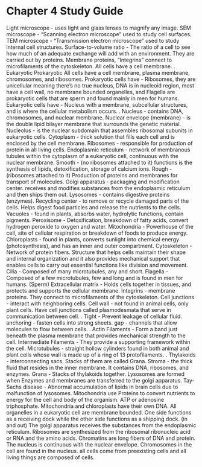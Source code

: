 # Chapter 4 Study Guide

Light microscope - uses light and glass lenses to magnify any image.
SEM microscope - “Scanning electron microscope” used to study cell surfaces.
TEM microscope - “Transmission electron microscope” used to study internal cell structures.
Surface-to-volume ratio - The ratio of a cell to see how much of an adequate exchange will add with an environment.
They are carried out by proteins.
Membrane proteins, “Integrins” connect to microfilaments of the cytoskeleton.
All cells have a cell membrane.
.
Eukaryotic
Prokaryotic
All cells have a cell membrane, plasma membrane, chromosomes, and ribosomes.
Prokaryotic cells have - Ribosomes, they are unicellular meaning there’s no true nucleus, DNA is in nucleoid region, most have a cell wall, no membrane bounded organelles, and Flagella are prokaryotic cells that are sperm and found mainly in men for humans.
Eukaryotic cells have - Nucleus with a membrane, subcellular structures, and is where the cellular metabolism occurs.
.
Nucleus - contains DNA, chromosomes, and nuclear membrane. 
Nuclear envelope (membrane) - is the double lipid bilayer membrane that surrounds the genetic material.
Nucleolus - is the nuclear subdomain that assembles ribosomal subunits in eukaryotic cells.
Cytoplasm - thick solution that fills each cell and is enclosed by the cell membrane. 
Ribosomes - responsible for production of protein in all living cells.
Endoplasmic reticulum - network of membranous tubules within the cytoplasm of a eukaryotic cell, continuous with the nuclear membrane.
Smooth - (no ribosomes attached to it) functions is the synthesis of lipids, detoxification, storage of calcium ions.
Rough - (ribosomes attached to it) Production of proteins and membranes for transport of molecules.
Golgi apparatus - packaging and modification center. receives and modifies substances from the endoplasmic reticulum and then ships them out. 
Lysosomes - contains digestive proteins (enzymes). Recycling center - to remove or recycle damaged parts of the cells. Helps digest food particles and release the nutrients to the cells.
Vacuoles - found in plants, absorbs water, hydrolytic functions, contain pigments. 
Peroxisome - Detoxification, breakdown of fatty acids, convert hydrogen peroxide to oxygen and water.
Mitochondria - Powerhouse of the cell, site of cellular respiration or breakdown of foods to produce energy.
Chloroplasts - found in plants, converts sunlight into chemical energy (photosynthesis), and has an inner and outer compartment.
Cytoskeleton - Network of protein fibers. Structure that helps cells maintain their shape and internal organization and it also provides mechanical support that enables cells to carry out essential functions like division and movement.
Cilia - Composed of many microtubules, any and short.
Flagella - Composed of a few microtubules, few and long and is found in men for humans. (Sperm)
Extracellular matrix - Holds cells together in tissues, and protects and supports the cellular membrane.
Integrins -  membrane proteins. They connect to microfilaments of the cytoskeleton.
Cell junctions - interact with neighboring cells. 
Cell wall - not found in animal cells, only plant cells. Have cell junctions called plasmodesmata that serve in communication between cell.
.
Tight - Prevent leakage of cellular fluid.
anchoring - fasten cells into strong sheets.
gap - channels that allow molecules to flow between cells.
.
Actin Filaments - Form a band just beneath the plasma membrane that provides mechanical strength to the cell. 
Intermediate Filaments - They provide a supporting framework within the cell. 
Microtubules - straight hollow cylinders found in both animal and plant cells whose wall is made up of a ring of 13 protofilaments.
.
Thylakoids - interconnecting sacs. Stacks of them are called Grana.
Stroma - the thick fluid that resides in the inner membrane. It contains DNA, ribosomes, and enzymes.
Grana - Stacks of thylakoids together.
Lysosomes are formed when Enzymes and membranes are transferred to the golgi apparatus.
Tay-Sachs disease - Abnormal accumulation of lipids in brain cells due to malfunction of lysosomes.
Mitochondria use Proteins to convert nutrients to energy for the cell and body of the organism. ATP or adenosine triphosphate.
Mitochondria and chloroplasts have their own DNA.
All organelles in a eukaryotic cell are membrane bounded.
One side functions as a receiving dock while the other side functions as a shipping dock. (in and out)
The golgi  apparatus receives the substances from the endoplasmic reticulum.
Ribosomes are synthesized from the ribosomal ribonucleic acid or RNA and the amino acids.
Chromatins are long fibers of DNA and protein.
The nucleus is continuous with the nuclear envelope.
Chromosomes in the cell are found in the nucleus.
all cells come from preexisting cells and all living things are composed of cells.
